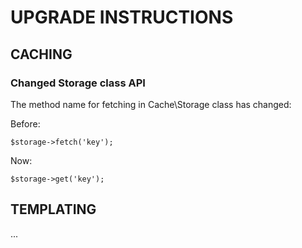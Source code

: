 # UPGRADE INSTRUCTIONS

## CACHING

### Changed Storage class API

The method name for fetching in Cache\Storage class has changed:

Before:
```
$storage->fetch('key');
```

Now:
```
$storage->get('key');
```

## TEMPLATING

...